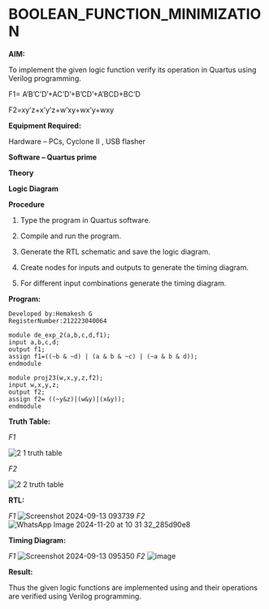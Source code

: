 # BOOLEAN_FUNCTION_MINIMIZATION

**AIM:**

To implement the given logic function verify its operation in Quartus using Verilog programming.

F1= A’B’C’D’+AC’D’+B’CD’+A’BCD+BC’D 

F2=xy’z+x’y’z+w’xy+wx’y+wxy

**Equipment Required:**

Hardware – PCs, Cyclone II , USB flasher

**Software – Quartus prime**

**Theory**

**Logic Diagram**

**Procedure**

1.	Type the program in Quartus software.

2.	Compile and run the program.

3.	Generate the RTL schematic and save the logic diagram.

4.	Create nodes for inputs and outputs to generate the timing diagram.

5.	For different input combinations generate the timing diagram.


**Program:**
```
Developed by:Hemakesh G 
RegisterNumber:212223040064
```
```
module de_exp_2(a,b,c,d,f1);
input a,b,c,d;
output f1;
assign f1=((~b & ~d) | (a & b & ~c) | (~a & b & d));
endmodule
```
```
module proj23(w,x,y,z,f2);
input w,x,y,z;
output f2;
assign f2= ((~y&z)|(w&y)|(x&y));
endmodule
```

**Truth Table:**

*F1*

![2 1 truth table](https://github.com/user-attachments/assets/6a3f7a61-4175-4183-bb22-e91ce1e5bfea)

*F2*

![2 2 truth table](https://github.com/user-attachments/assets/a94b9962-e99c-4028-a265-5c906cca8121)


**RTL:**

*F1*
![Screenshot 2024-09-13 093739](https://github.com/user-attachments/assets/14fd6235-76f8-4953-b16d-cb6df525c75e)
*F2*
![WhatsApp Image 2024-11-20 at 10 31 32_285d90e8](https://github.com/user-attachments/assets/af0bd9cd-04f6-4617-9694-1db75e286f0a)




**Timing Diagram:**

*F1*
![Screenshot 2024-09-13 095350](https://github.com/user-attachments/assets/1b416323-e578-499c-9147-a1f2514fbbcb)
*F2*
![image](https://github.com/user-attachments/assets/5ad1ecc7-e1e3-4352-9f83-298cd33bb95b)


**Result:**

Thus the given logic functions are implemented using and their operations are verified using Verilog programming.

